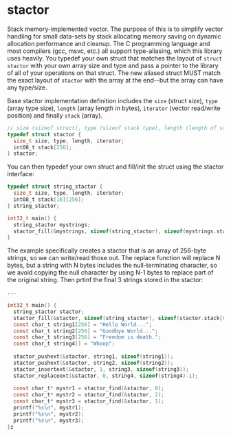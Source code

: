 # stactor
Stack memory-implemented vector. The purpose of this is to simplify vector handling for small data-sets by stack allocating memory saving on dynamic allocation performance and cleanup. The C programming language and most compilers (gcc, msvc, etc.) all support type-aliasing, which this library uses heavily. You typedef your own struct that matches the layout of `struct stactor` with your own array size and type and pass a pointer to the library of all of your operations on that struct. The new aliased struct MUST match the exact layout of `stactor` with the array at the end--but the array can have any type/size.

Base stactor implementation definition includes the `size` (struct size), `type` (array type size), `length` (array length in bytes), `iterator` (vector read/write position) and finally `stack` (array).
```C
// size (sizeof struct), type (sizeof stack type), length (length of stack), iterator (position of stack).
typedef struct stactor {
  size_t size, type, length, iterator;
  int08_t stack[256];
} stactor;
```
You can then typedef your own struct and fill/init the struct using the stactor interface:
```C
typedef struct string_stactor {
  size_t size, type, length, iterator;
  int08_t stack[16][256];
} string_stactor;

int32_t main() {
  string_stactor mystrings;
  stactor_fill(&mystrings, sizeof(string_stactor), sizeof(mystrings.stack[0]));
}
```
The example specifically creates a stactor that is an array of 256-byte strings, so we can write/read those out. The replace function will replace N bytes, but a string with N bytes includes the null-terminating character, so we avoid copying the null character by using N-1 bytes to replace part of the original string. Then prtinf the final 3 strings stored in the stactor:
```C
...
  
int32_t main() {
  string_stactor stactor;
  stactor_fill(&stactor, sizeof(string_stactor), sizeof(stactor.stack[0]));
  const char_t string1[256] = "Hello World...";
  const char_t string2[256] = "Goodbye World...";
  const char_t string3[256] = "Freedom is death.";
  const char_t string4[] = "Whoop";
  
  stactor_pushext(&stactor, string1, sizeof(string1));
  stactor_pushext(&stactor, string2, sizeof(string2));
  stactor_insertext(&stactor, 1, string3, sizeof(string3));
  stactor_replaceext(&stactor, 0, string4, sizeof(string4)-1);
  
  const char_t* mystr1 = stactor_find(&stactor, 0);
  const char_t* mystr2 = stactor_find(&stactor, 2);
  const char_t* mystr3 = stactor_find(&stactor, 1);
  printf("%s\n", mystr1);
  printf("%s\n", mystr2);
  printf("%s\n", mystr3);
}z
```
